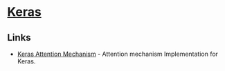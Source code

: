 # [Keras](https://github.com/keras-team/keras)

## Links
- [Keras Attention Mechanism](https://github.com/philipperemy/keras-attention-mechanism) - Attention mechanism Implementation for Keras.